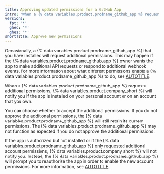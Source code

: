 ```yaml
---
title: Approving updated permissions for a GitHub App
intro: 'When a {% data variables.product.prodname_github_app %} requests additional permissions, you can review what behavior the permissions will enable and decide whether to approve the permissions.'
versions:
  fpt: '*'
  ghec: '*'
  ghes: '*'
shortTitle: Approve new permissions
---
```


Occasionally, a {% data variables.product.prodname_github_app %} that you have installed will request additional permissions. This may happen if the {% data variables.product.prodname_github_app %} owner wants the app to make additional API requests or respond to additional webhook events. For more information about what different permissions enable a {% data variables.product.prodname_github_app %} to do, see [AUTOTITLE](/apps/creating-github-apps/setting-up-a-github-app/choosing-permissions-for-a-github-app).

When a {% data variables.product.prodname_github_app %} requests additional permissions, {% data variables.product.company_short %} will notify you if the app is installed on your personal account or on an account that you own.

You can choose whether to accept the additional permissions. If you do not approve the additional permissions, the {% data variables.product.prodname_github_app %} will still retain its current permissions. The {% data variables.product.prodname_github_app %} may not function as expected if you do not approve the additional permissions.

If the app is authorized but not installed or if the {% data variables.product.prodname_github_app %} only requested additional account permissions, {% data variables.product.company_short %} will not notify you. Instead, the {% data variables.product.prodname_github_app %} will prompt you to reauthorize the app in order to enable the new account permissions. For more information, see [AUTOTITLE](/apps/using-github-apps/authorizing-github-apps).

